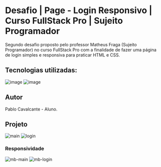 # Desafio | Page - Login Responsivo | Curso FullStack Pro | Sujeito Programador
Segundo desafio proposto pelo professor Matheus Fraga (Sujeito Programador) no curso FullStack Pro com a finalidade de fazer uma página de login simples e responsiva para praticar HTML e CSS.

## Tecnologias utilizadas:
![image](https://github.com/user-attachments/assets/20737dfc-f947-4f69-9719-5b4ce72d3a65)
![image](https://github.com/user-attachments/assets/38b22d44-6d8d-4b23-a078-782e5924e31a)

## Autor
Pablo Cavalcante - Aluno.

## Projeto
![main](https://github.com/user-attachments/assets/d5bf7c5d-1742-4faf-a12a-f034747a669a)
![login](https://github.com/user-attachments/assets/baaa8d4c-5d45-4f61-92cb-8348170a0091)
### Responsividade
![mb-main](https://github.com/user-attachments/assets/4d3e4f82-c96f-4ee0-86d5-bdfd9854f7c9)
![mb-login](https://github.com/user-attachments/assets/3cb26e31-d92f-4edb-a209-cbfe9af6217e)
